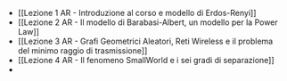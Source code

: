 
- [[Lezione 1 AR - Introduzione al corso e modello di Erdos-Renyi]]
- [[Lezione 2 AR - Il modello di Barabasi-Albert, un modello per la Power Law]]
- [[Lezione 3 AR - Grafi Geometrici Aleatori, Reti Wireless e il problema del minimo raggio di trasmissione]]
- [[Lezione 4 AR - Il fenomeno SmallWorld e i sei gradi di separazione]]
- 